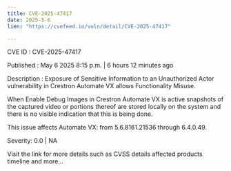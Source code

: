 ```yaml
---
title: CVE-2025-47417
date: 2025-5-6
lien: "https://cvefeed.io/vuln/detail/CVE-2025-47417"

---
```


CVE ID : CVE-2025-47417

Published :  May 6
2025
8:15 p.m. | 6 hours
12 minutes ago

Description : Exposure of Sensitive Information to an Unauthorized Actor vulnerability in Crestron Automate VX allows Functionality Misuse.



When Enable Debug Images in Crestron Automate VX is active
snapshots of the captured video or portions thereof are stored locally on the system
and there is no visible indication that this is being done.


This issue affects Automate VX: from 5.6.8161.21536 through 6.4.0.49.

Severity: 0.0 | NA

Visit the link for more details
such as CVSS details
affected products
timeline
and more...
